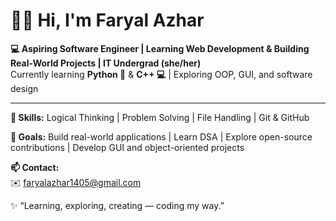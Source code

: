 # 👩‍💻 Hi, I'm Faryal Azhar  

**💻 Aspiring Software Engineer | Learning Web Development & Building Real-World Projects | IT Undergrad (she/her)**  
Currently learning **Python 🐍** & **C++ 💻** | Exploring OOP, GUI, and software design  

---

**🧠 Skills:** Logical Thinking | Problem Solving | File Handling | Git & GitHub  

**🎯 Goals:** Build real-world applications | Learn DSA | Explore open-source contributions | Develop GUI and object-oriented projects  

**📫 Contact:**  
✉️ faryalazhar1405@gmail.com  

✨ “Learning, exploring, creating — coding my way.”

